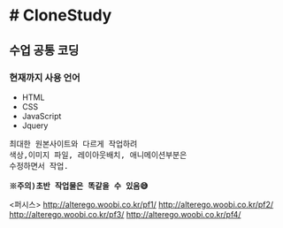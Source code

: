<h1># CloneStudy</h1>
<h2>수업 공통 코딩</h2>
<h3>현재까지 사용 언어</h3>
<ul font-size="1.5em" color="#262626">
  <li>HTML</li>
  <li>CSS</li>
  <li>JavaScript</li>
  <li>Jquery</li>
</ul>

<pre font-size="30px">
최대한 원본사이트와 다르게 작업하려 
색상,이미지 파일, 레이아웃배치, 애니메이션부분은
수정하면서 작업.

<strong>※주의)초반 작업물은 똑같을 수 있음😅 </strong>
</pre>

<퍼시스>
http://alterego.woobi.co.kr/pf1/
http://alterego.woobi.co.kr/pf2/
http://alterego.woobi.co.kr/pf3/
http://alterego.woobi.co.kr/pf4/





